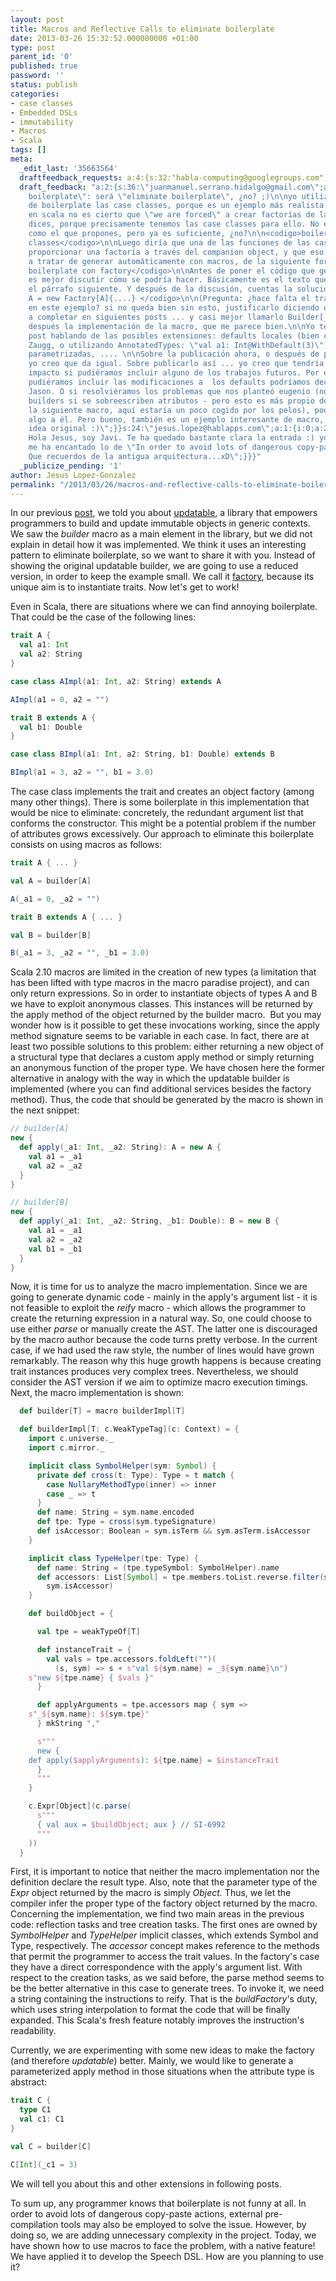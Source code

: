 ```yaml
---
layout: post
title: Macros and Reflective Calls to eliminate boilerplate
date: 2013-03-26 15:32:52.000000000 +01:00
type: post
parent_id: '0'
published: true
password: ''
status: publish
categories:
- case classes
- Embedded DSLs
- immutability
- Macros
- Scala
tags: []
meta:
  _edit_last: '35663564'
  draftfeedback_requests: a:4:{s:32:"habla-computing@googlegroups.com";a:3:{s:3:"key";s:13:"514c47ca8613f";s:4:"time";s:10:"1363953610";s:7:"user_id";s:8:"35663564";}s:36:"juanmanuel.serrano.hidalgo@gmail.com";a:3:{s:3:"key";s:13:"514c4a1da84d3";s:4:"time";s:10:"1363954205";s:7:"user_id";s:8:"35663564";}s:35:"isabel.delamorena.maronas@gmail.com";a:3:{s:3:"key";s:13:"514c4a1df2c22";s:4:"time";s:10:"1363954205";s:7:"user_id";s:8:"35663564";}s:24:"jesus.lopez@hablapps.com";a:3:{s:3:"key";s:13:"514c4a1e46a2d";s:4:"time";s:10:"1363954206";s:7:"user_id";s:8:"35663564";}}
  draft_feedback: "a:2:{s:36:\"juanmanuel.serrano.hidalgo@gmail.com\";a:1:{i:0;a:2:{s:4:\"time\";s:10:\"1364064323\";s:7:\"content\";s:2062:\"\"generate
    boilerplate\": será \"eliminate boilerplate\", ¿no? ;)\n\nyo utilizaría como ejemplo
    de boilerplate las case classes, porque es un ejemplo más realista. Desde luego,
    en scala no es cierto que \"we are forced\" a crear factorías de la forma que
    dices, porque precisamente tenemos las case classes para ello. No es tanto boilerplate
    como el que propones, pero ya es suficiente, ¿no?\n\n<codigo>boilerplate con case
    classes</codigo>\n\nLuego diría que una de las funciones de las case classes es
    proporcionar una factoría a través del companion object, y que eso es lo que vamos
    a tratar de generar automáticamente con macros, de la siguiente forma:\n\n<codigo>sin
    boilerplate con factory</codigo>\n\nAntes de poner el código que genera la macro
    es mejor discutir cómo se podría hacer. Básicamente es el texto que tienes en
    el párrafo siguiente. Y después de la discusión, cuentas la solución:\n\n<codigo>val
    A = new Factory[A]{....} </codigo>\n\n(Pregunta: ¿hace falta el trait Factory
    en este ejemplo? si no queda bien sin esto, justificarlo diciendo que lo vamos
    a completar en siguientes posts ... y casi mejor llamarlo Builder[_] no?)\n\nY
    después la implementación de la macro, que me parece bien.\n\nYo terminaría el
    post hablando de las posibles extensiones: defaults locales (bien como decía Jason
    Zaugg, o utilizando AnnotatedTypes: \"val a1: Int@WithDefault(3)\"), factorías
    parametrizadas, .... \n\nSobre la publicación ahora, o después de publicar Speech:
    yo creo que da igual. Sobre publicarlo así ... yo creo que tendría un poco más
    impacto si pudiéramos incluir alguno de los trabajos futuros. Por ejemplo, si
    pudiéramos incluir las modificaciones a  los defaults podríamos decirle algo al
    Jason. O si resolviéramos los problemas que nos planteó eugenio (no creando los
    builders si se sobreescriben atributos - pero esto es más propio del post sobre
    la siguiente macro, aquí estaría un poco cogido por los pelos), podríamos decirle
    algo a él. Pero bueno, también es un ejemplo interesante de macro, que era la
    idea original :)\";}}s:24:\"jesus.lopez@hablapps.com\";a:1:{i:0;a:2:{s:4:\"time\";s:10:\"1364130799\";s:7:\"content\";s:215:\"
    Hola Jesus, soy Javi. Te ha quedado bastante clara la entrada :) yo no la retocaba.\n\nPD:
    me ha encantado lo de \"In order to avoid lots of dangerous copy-paste actions\".
    Que recuerdos de la antigua arquitectura...xD\";}}}"
  _publicize_pending: '1'
author: Jesus Lopez-Gonzalez
permalink: "/2013/03/26/macros-and-reflective-calls-to-eliminate-boilerplate/"
---
```

In our previous <a href="http://blog.hablapps.com/2013/03/07/updating-immutable-objects-in-generic-contexts/">post</a>, we told you about <a title="updatable" href="http://github.com/hablapps/updatable">updatable</a>, a library that empowers programmers to build and update immutable objects in generic contexts. We saw the *builder* macro as a main element in the library, but we did not explain in detail how it was implemented. We think it uses an interesting pattern to eliminate boilerplate, so we want to share it with you. Instead of showing the original updatable builder, we are going to use a reduced version, in order to keep the example small. We call it <a href="https://gist.github.com/jesuslopez-gonzalez/5244174#file-factory-scala">factory</a>, because its unique aim is to instantiate traits. Now let's get to work!

Even in Scala, there are situations where we can find annoying boilerplate. That could be the case of the following lines:

```scala
trait A {
  val a1: Int
  val a2: String
}

case class AImpl(a1: Int, a2: String) extends A

AImpl(a1 = 0, a2 = "")

trait B extends A {
  val b1: Double
}

case class BImpl(a1: Int, a2: String, b1: Double) extends B

BImpl(a1 = 3, a2 = "", b1 = 3.0)
```

The case class implements the trait and creates an object factory (among many other things). There is some boilerplate in this implementation that would be nice to eliminate: concretely, the redundant argument list that conforms the constructor. This might be a potential problem if the number of attributes grows excessively. Our approach to eliminate this boilerplate consists on using macros as follows:

```scala
trait A { ... }

val A = builder[A]

A(_a1 = 0, _a2 = "")

trait B extends A { ... }

val B = builder[B]

B(_a1 = 3, _a2 = "", _b1 = 3.0)
```

Scala 2.10 macros are limited in the creation of new types (a limitation that has been lifted with type macros in the macro paradise project), and can only return expressions. So in order to instantiate objects of types A and B we have to exploit anonymous classes. This instances will be returned by the apply method of the object returned by the builder macro.  But you may wonder how is it possible to get these invocations working, since the apply method signature seems to be variable in each case. In fact, there are at least two possible solutions to this problem: either returning a new object of a structural type that declares a custom apply method or simply returning an anonymous function of the proper type. We have chosen here the former alternative in analogy with the way in which the updatable builder is implemented (where you can find additional services besides the factory method). Thus, the code that should be generated by the macro is shown in the next snippet:

```scala
// builder[A]
new {
  def apply(_a1: Int, _a2: String): A = new A {
    val a1 = _a1
    val a2 = _a2
  }
}

// builder[B]
new {
  def apply(_a1: Int, _a2: String, _b1: Double): B = new B {
    val a1 = _a1
    val a2 = _a2
    val b1 = _b1
  }
}
```

Now, it is time for us to analyze the macro implementation. Since we are going to generate dynamic code - mainly in the apply's argument list - it is not feasible to exploit the *reify* macro - which allows the programmer to create the returning expression in a natural way. So, one could choose to use either *parse* or manually create the AST. The latter one is discouraged by the macro author because the code turns pretty verbose. In the current case, if we had used the raw style, the number of lines would have grown remarkably. The reason why this huge growth happens is because creating trait instances produces very complex trees. Nevertheless, we should consider the AST version if we aim to optimize macro execution timings. Next, the macro implementation is shown:

```scala
  def builder[T] = macro builderImpl[T]

  def builderImpl[T: c.WeakTypeTag](c: Context) = {
    import c.universe._
    import c.mirror._

    implicit class SymbolHelper(sym: Symbol) {
      private def cross(t: Type): Type = t match {
        case NullaryMethodType(inner) => inner
        case _ => t
      }
      def name: String = sym.name.encoded
      def tpe: Type = cross(sym.typeSignature)
      def isAccessor: Boolean = sym.isTerm && sym.asTerm.isAccessor
    }

    implicit class TypeHelper(tpe: Type) {
      def name: String = (tpe.typeSymbol: SymbolHelper).name
      def accessors: List[Symbol] = tpe.members.toList.reverse.filter(sym =>
        sym.isAccessor)
    }

    def buildObject = {

      val tpe = weakTypeOf[T]

      def instanceTrait = {
        val vals = tpe.accessors.foldLeft("")(
          (s, sym) => s + s"val ${sym.name} = _${sym.name}\n")
	s"new ${tpe.name} { $vals }"
      }

      def applyArguments = tpe.accessors map { sym =>
	s"_${sym.name}: ${sym.tpe}"
      } mkString ","

      s"""
      new {
	def apply($applyArguments): ${tpe.name} = $instanceTrait
      }
      """
    }

    c.Expr[Object](c.parse(
      s"""
      { val aux = $buildObject; aux } // SI-6992
      """
    ))
  }
```

First, it is important to notice that neither the macro implementation nor the definition declare the result type. Also, note that the parameter type of the *Expr* object returned by the macro is simply *Object.* Thus, we let the compiler infer the proper type of the factory object returned by the macro. Concerning the implementation, we find two main areas in the previous code: reflection tasks and tree creation tasks. The first ones are owned by *SymbolHelper* and *TypeHelper* implicit classes, which extends Symbol and Type, respectively. The *accessor* concept makes reference to the methods that permit the programmer to access the trait values. In the factory's case they have a direct correspondence with the apply's argument list. With respect to the creation tasks, as we said before, the parse method seems to be the better alternative in this case to generate trees. To invoke it, we need a string containing the instructions to reify. That is the *buildFactory*'s duty, which uses string interpolation to format the code that will be finally expanded. This Scala's fresh feature notably improves the instruction's readability.

Currently, we are experimenting with some new ideas to make the factory (and therefore *updatable*) better. Mainly, we would like to generate a parameterized apply method in those situations when the attribute type is abstract:

```scala
trait C {
  type C1
  val c1: C1
}

val C = builder[C]

C[Int](_c1 = 3)
```

We will tell you about this and other extensions in following posts.

To sum up, any programmer knows that boilerplate is not funny at all. In order to avoid lots of dangerous copy-paste actions, external pre-compilation tools may also be employed to solve the issue. However, by doing so, we are adding unnecessary complexity in the project. Today, we have shown how to use macros to face the problem, with a native feature! We have applied it to develop the Speech DSL. How are you planning to use it?

